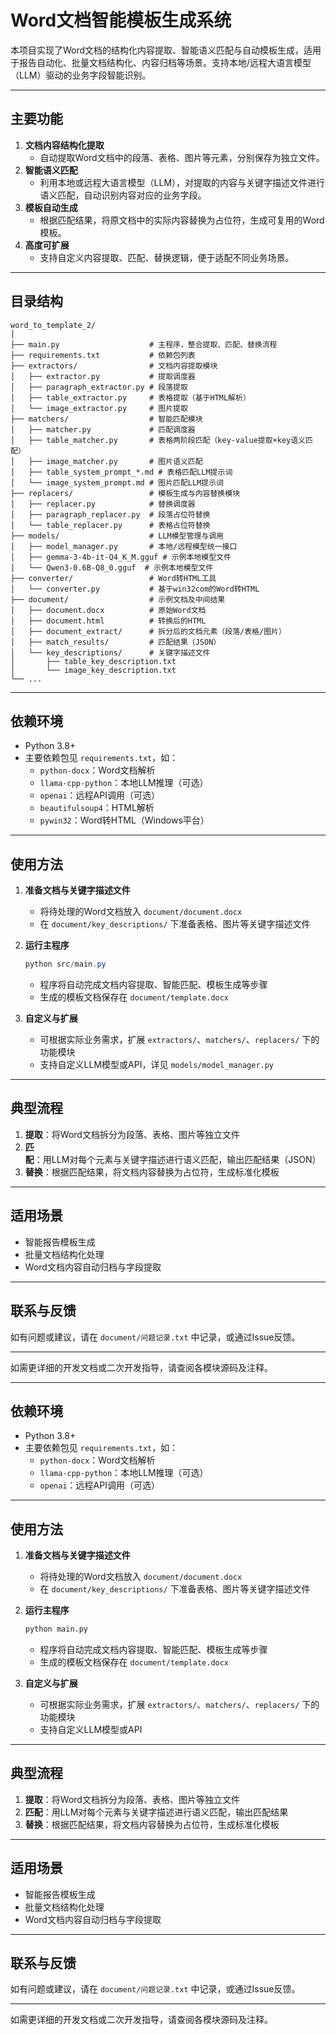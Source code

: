 # Word文档智能模板生成系统

本项目实现了Word文档的结构化内容提取、智能语义匹配与自动模板生成，适用于报告自动化、批量文档结构化、内容归档等场景。支持本地/远程大语言模型（LLM）驱动的业务字段智能识别。

---

## 主要功能

1. **文档内容结构化提取**
   - 自动提取Word文档中的段落、表格、图片等元素，分别保存为独立文件。
2. **智能语义匹配**
   - 利用本地或远程大语言模型（LLM），对提取的内容与关键字描述文件进行语义匹配，自动识别内容对应的业务字段。
3. **模板自动生成**
   - 根据匹配结果，将原文档中的实际内容替换为占位符，生成可复用的Word模板。
4. **高度可扩展**
   - 支持自定义内容提取、匹配、替换逻辑，便于适配不同业务场景。

---

## 目录结构

```
word_to_template_2/
│
├── main.py                    # 主程序，整合提取、匹配、替换流程
├── requirements.txt           # 依赖包列表
├── extractors/                # 文档内容提取模块
│   ├── extractor.py           # 提取调度器
│   ├── paragraph_extractor.py # 段落提取
│   ├── table_extractor.py     # 表格提取（基于HTML解析）
│   └── image_extractor.py     # 图片提取
├── matchers/                  # 智能匹配模块
│   ├── matcher.py             # 匹配调度器
│   ├── table_matcher.py       # 表格两阶段匹配（key-value提取+key语义匹配）
│   ├── image_matcher.py       # 图片语义匹配
│   ├── table_system_prompt_*.md # 表格匹配LLM提示词
│   └── image_system_prompt.md # 图片匹配LLM提示词
├── replacers/                 # 模板生成与内容替换模块
│   ├── replacer.py            # 替换调度器
│   ├── paragraph_replacer.py  # 段落占位符替换
│   └── table_replacer.py      # 表格占位符替换
├── models/                    # LLM模型管理与调用
│   ├── model_manager.py       # 本地/远程模型统一接口
│   ├── gemma-3-4b-it-Q4_K_M.gguf # 示例本地模型文件
│   └── Qwen3-0.6B-Q8_0.gguf  # 示例本地模型文件
├── converter/                 # Word转HTML工具
│   └── converter.py           # 基于win32com的Word转HTML
├── document/                  # 示例文档及中间结果
│   ├── document.docx          # 原始Word文档
│   ├── document.html          # 转换后的HTML
│   ├── document_extract/      # 拆分后的文档元素（段落/表格/图片）
│   ├── match_results/         # 匹配结果（JSON）
│   └── key_descriptions/      # 关键字描述文件
│       ├── table_key_description.txt
│       └── image_key_description.txt
└── ...
```

---

## 依赖环境

- Python 3.8+
- 主要依赖包见 `requirements.txt`，如：
  - `python-docx`：Word文档解析
  - `llama-cpp-python`：本地LLM推理（可选）
  - `openai`：远程API调用（可选）
  - `beautifulsoup4`：HTML解析
  - `pywin32`：Word转HTML（Windows平台）

---

## 使用方法

1. **准备文档与关键字描述文件**
   - 将待处理的Word文档放入 `document/document.docx`
   - 在 `document/key_descriptions/` 下准备表格、图片等关键字描述文件

2. **运行主程序**
   ```powershell
   python src/main.py
   ```
   - 程序将自动完成文档内容提取、智能匹配、模板生成等步骤
   - 生成的模板文档保存在 `document/template.docx`

3. **自定义与扩展**
   - 可根据实际业务需求，扩展 `extractors/`、`matchers/`、`replacers/` 下的功能模块
   - 支持自定义LLM模型或API，详见 `models/model_manager.py`

---

## 典型流程

1. **提取**：将Word文档拆分为段落、表格、图片等独立文件
2. **匹配**：用LLM对每个元素与关键字描述进行语义匹配，输出匹配结果（JSON）
3. **替换**：根据匹配结果，将文档内容替换为占位符，生成标准化模板

---

## 适用场景

- 智能报告模板生成
- 批量文档结构化处理
- Word文档内容自动归档与字段提取

---

## 联系与反馈

如有问题或建议，请在 `document/问题记录.txt` 中记录，或通过Issue反馈。

---

如需更详细的开发文档或二次开发指导，请查阅各模块源码及注释。

---

## 依赖环境

- Python 3.8+
- 主要依赖包见 `requirements.txt`，如：
  - `python-docx`：Word文档解析
  - `llama-cpp-python`：本地LLM推理（可选）
  - `openai`：远程API调用（可选）

---

## 使用方法

1. **准备文档与关键字描述文件**  
   - 将待处理的Word文档放入 `document/document.docx`
   - 在 `document/key_descriptions/` 下准备表格、图片等关键字描述文件

2. **运行主程序**  
   ```bash
   python main.py
   ```
   - 程序将自动完成文档内容提取、智能匹配、模板生成等步骤
   - 生成的模板文档保存在 `document/template.docx`

3. **自定义与扩展**  
   - 可根据实际业务需求，扩展 `extractors/`、`matchers/`、`replacers/` 下的功能模块
   - 支持自定义LLM模型或API

---

## 典型流程

1. **提取**：将Word文档拆分为段落、表格、图片等独立文件
2. **匹配**：用LLM对每个元素与关键字描述进行语义匹配，输出匹配结果
3. **替换**：根据匹配结果，将文档内容替换为占位符，生成标准化模板

---

## 适用场景

- 智能报告模板生成
- 批量文档结构化处理
- Word文档内容自动归档与字段提取

---

## 联系与反馈

如有问题或建议，请在 `document/问题记录.txt` 中记录，或通过Issue反馈。

---

如需更详细的开发文档或二次开发指导，请查阅各模块源码及注释。
